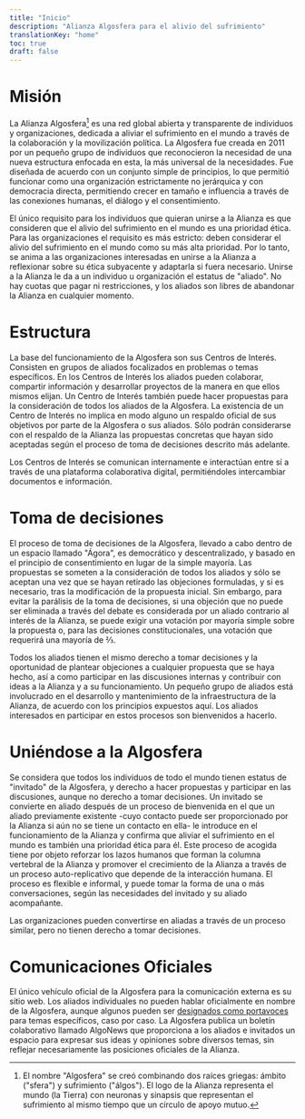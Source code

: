```yaml
---
title: "Inicio"
description: "Alianza Algosfera para el alivio del sufrimiento"
translationKey: "home"
toc: true
draft: false
---
```


# Misión
La Alianza Algosfera[^1] es una red global abierta y transparente de individuos y organizaciones, dedicada a aliviar el sufrimiento en el mundo a través de la colaboración y la movilización política. La Algosfera fue creada en 2011 por un pequeño grupo de individuos que reconocieron la necesidad de una nueva estructura enfocada en esta, la más universal de la necesidades. Fue diseñada de acuerdo con un conjunto simple de principios, lo que permitió funcionar como una organización estrictamente no jerárquica y con democracia directa, permitiendo crecer en tamaño e influencia a través de las conexiones humanas, el diálogo y el consentimiento.

El único requisito para los individuos que quieran unirse a la Alianza es que consideren que el alivio del sufrimiento en el mundo es una prioridad ética. Para las organizaciones el requisito es más estricto: deben considerar el alivio del sufrimiento en el mundo como su más alta prioridad. Por lo tanto, se anima a las organizaciones interesadas en unirse a la Alianza a reflexionar sobre su ética subyacente y adaptarla si fuera necesario. Unirse a la Alianza le da a un individuo u organización el estatus de "aliado". No hay cuotas que pagar ni restricciones, y los aliados son libres de abandonar la Alianza en cualquier momento.

# Estructura
La base del funcionamiento de la Algosfera son sus Centros de Interés. Consisten en grupos de aliados focalizados en problemas o temas específicos. En los Centros de Interés los aliados pueden colaborar, compartir información y desarrollar proyectos de la manera en que ellos mismos elijan. Un Centro de Interés también puede hacer propuestas para la consideración de todos los aliados de la Algosfera. La existencia de un Centro de Interés no implica en modo alguno un respaldo oficial de sus objetivos por parte de la Algosfera o sus aliados. Sólo podrán considerarse con el respaldo de la Alianza las propuestas concretas que hayan sido aceptadas según el proceso de toma de decisiones descrito más adelante.

Los Centros de Interés se comunican internamente e interactúan entre sí a través de una plataforma colaborativa digital, permitiéndoles intercambiar documentos e información.

# Toma de decisiones
El proceso de toma de decisiones de la Algosfera, llevado a cabo dentro de un espacio llamado "Ágora", es democrático y descentralizado, y basado en el principio de consentimiento en lugar de la simple mayoría. Las propuestas se someten a la consideración de todos los aliados y sólo se aceptan una vez que se hayan retirado las objeciones formuladas, y si es necesario, tras la modificación de la propuesta inicial. Sin embargo, para evitar la parálisis de la toma de decisiones, si una objeción que no puede ser eliminada a través del debate es considerada por un aliado contrario al interés de la Alianza, se puede exigir una votación por mayoría simple sobre la propuesta o, para las decisiones constitucionales, una votación que requerirá una mayoría de ⅔.

Todos los aliados tienen el mismo derecho a tomar decisiones y la oportunidad de plantear objeciones a cualquier propuesta que se haya hecho, así a como participar en las discusiones internas y contribuir con ideas a la Alianza y a su funcionamiento. Un pequeño grupo de aliados está involucrado en el desarrollo y mantenimiento de la infraestructura de la Alianza, de acuerdo con los principios expuestos aquí. Los aliados interesados en participar en estos procesos son bienvenidos a hacerlo.

# Uniéndose a la Algosfera
Se considera que todos los individuos de todo el mundo tienen estatus de "invitado" de la Algosfera, y derecho a hacer propuestas y participar en las discusiones, aunque no derecho a tomar decisiones. Un invitado se convierte en aliado después de un proceso de bienvenida en el que un aliado previamente existente -cuyo contacto puede ser proporcionado por la Alianza si aún no se tiene un contacto en ella- le introduce en el funcionamiento de la Alianza y confirma que aliviar el sufrimiento en el mundo es también una prioridad ética para él. Este proceso de acogida tiene por objeto reforzar los lazos humanos que forman la columna vertebral de la Alianza y promover el crecimiento de la Alianza a través de un proceso auto-replicativo que depende de la interacción humana. El proceso es flexible e informal, y puede tomar la forma de una o más conversaciones, según las necesidades del invitado y su aliado acompañante.

Las organizaciones pueden convertirse en aliadas a través de un proceso similar, pero no tienen derecho a tomar decisiones.

# Comunicaciones Oficiales
El único vehículo oficial de la Algosfera para la comunicación externa es su sitio web. Los aliados individuales no pueden hablar oficialmente en nombre de la Algosfera, aunque algunos pueden ser [designados como portavoces](/es/informacion/gobernancia/mandatos) para temas específicos, caso por caso. La Algosfera publica un boletín colaborativo llamado AlgoNews que proporciona a los aliados e invitados un espacio para expresar sus ideas y opiniones sobre diversos temas, sin reflejar necesariamente las posiciones oficiales de la Alianza.

[^1]: El nombre "Algosfera" se creó combinando dos raíces griegas: ámbito ("sfera") y sufrimiento ("álgos"). El logo de la Alianza representa el mundo (la Tierra) con neuronas y sinapsis que representan el sufrimiento al mismo tiempo que un círculo de apoyo mutuo.
